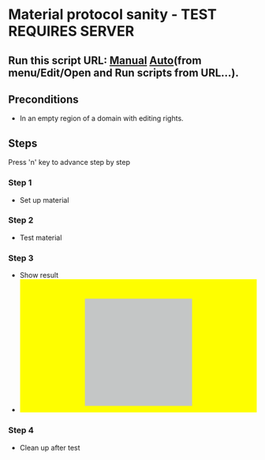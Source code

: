 # Material protocol sanity - TEST REQUIRES SERVER
## Run this script URL: [Manual](./test.js?raw=true)   [Auto](./testAuto.js?raw=true)(from menu/Edit/Open and Run scripts from URL...).

## Preconditions
- In an empty region of a domain with editing rights.

## Steps
Press 'n' key to advance step by step

### Step 1
- Set up material
### Step 2
- Test material
### Step 3
- Show result
- ![](./ExpectedImage_00000.png)
### Step 4
- Clean up after test
